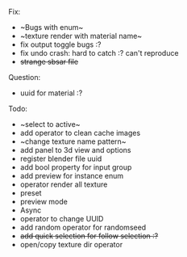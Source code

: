 Fix:
* ~Bugs with enum~
* ~texture render with material name~
* fix output toggle bugs :?
* fix undo crash: hard to catch :? can't reproduce
* ~~strange sbsar file~~

Question:
* uuid for material :?

Todo:
* ~select to active~
* add operator to clean cache images
* ~change texture name pattern~
* add panel to 3d view and options
* register blender file uuid
* add bool property for input group
* add preview for instance enum
* operator render all texture
* preset
* preview mode
* Async 
* operator to change UUID
* add random operator for randomseed
* ~~add quick selection for follow selection :?~~
* open/copy texture dir operator